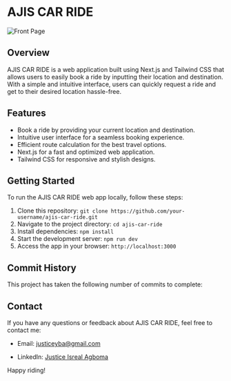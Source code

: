 # AJIS CAR RIDE

![Front Page](https://res.cloudinary.com/isreal/image/upload/v1690556060/Screenshot_2023-07-28_at_15.53.00_qpx1ot.png)

## Overview

AJIS CAR RIDE is a web application built using Next.js and Tailwind CSS that allows users to easily book a ride by inputting their location and destination. With a simple and intuitive interface, users can quickly request a ride and get to their desired location hassle-free.

## Features

- Book a ride by providing your current location and destination.
- Intuitive user interface for a seamless booking experience.
- Efficient route calculation for the best travel options.
- Next.js for a fast and optimized web application.
- Tailwind CSS for responsive and stylish designs.

## Getting Started

To run the AJIS CAR RIDE web app locally, follow these steps:

1. Clone this repository: `git clone https://github.com/your-username/ajis-car-ride.git`
2. Navigate to the project directory: `cd ajis-car-ride`
3. Install dependencies: `npm install`
4. Start the development server: `npm run dev`
5. Access the app in your browser: `http://localhost:3000`

## Commit History

This project has taken the following number of commits to complete:

<!-- Insert dynamic commit history here -->
<script>
fetch('https://api.github.com/repos/your-username/ajis-car-ride/commits')
  .then(response => response.json())
  .then(commits => {
    const commitCount = commits.length;
    document.querySelector('#commit-history').innerText = commitCount;
  })
  .catch(error => console.error(error));
</script>

## Contact

If you have any questions or feedback about AJIS CAR RIDE, feel free to contact me:

- Email: justiceyba@gmail.com

- LinkedIn: [Justice Isreal Agboma](https://www.linkedin.com/in/justice-isreal-agbonma-314bbb188)

Happy riding!
